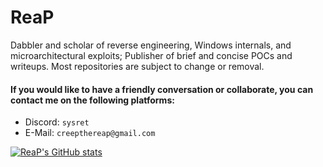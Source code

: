 # ReaP
Dabbler and scholar of reverse engineering, Windows internals, and microarchitectural exploits; 
Publisher of brief and concise POCs and writeups.
Most repositories are subject to change or removal.

#### If you would like to have a friendly conversation or collaborate, you can contact me on the following platforms:
- Discord: `sysret` 
- E-Mail: `creepthereap@gmail.com`

[![ReaP's GitHub stats](https://github-readme-stats.vercel.app/api?username=Peribunt&theme=gruvbox)](https://github.com/Peribunt/github-readme-stats)
